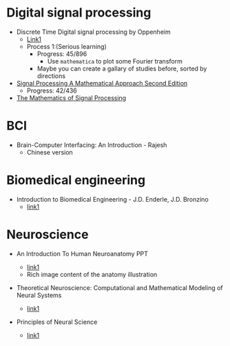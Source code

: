 # Digital signal processing
- Discrete Time Digital signal processing by Oppenheim
  - [Link1](https://d1.amobbs.com/bbs_upload782111/files_24/ourdev_523225.pdf)
  - Process 1:(Serious learning)
    - Progress: 45/896
      - Use `mathematica` to plot some Fourier transform
    - Maybe you can create a gallary of studies before, sorted by directions
- [Signal Processing A Mathematical Approach Second Edition](https://library.oapen.org/bitstream/id/3eb04f39-67d7-4b4d-8569-3185fbefd944/1005624.pdf)
  - Progress: 42/436
- [The Mathematics of Signal Processing](http://www-personal.umich.edu/~damelin/proofdammiller.pdf)
# BCI
- Brain-Computer Interfacing: An Introduction - Rajesh
  - Chinese version

# Biomedical engineering
- Introduction to Biomedical Engineering - J.D. Enderle, J.D. Bronzino
  - [link1](http://diliev.com/Home/Emo/%D0%A1%D0%95%D0%9C%D0%95%D0%A1%D0%A2%D0%AA%D0%A0%208/%D0%A3%D0%9C%D0%94%D0%9E/%D0%BF%D1%80%D0%B9%20%D0%B4%D1%80%D0%B6/prj/Introduction%20to%20Biomedical%20Engineering%203rd%20(Elsevier,%202012).pdf)
# Neuroscience
- An Introduction To Human Neuroanatomy PPT
  - [link1](https://hbtrc.mclean.harvard.edu/pdf/about/HBTRC-Neuroanatomy-2014.1.pdf)
  - Rich image content of the anatomy illustration

- Theoretical Neuroscience: Computational and Mathematical Modeling of Neural Systems
  - [link1](http://www.gatsby.ucl.ac.uk/~lmate/biblio/dayanabbott.pdf)

- Principles of Neural Science
  - [link1](http://www.gbv.de/dms/hebis-darmstadt/toc/89892356.pdf)


